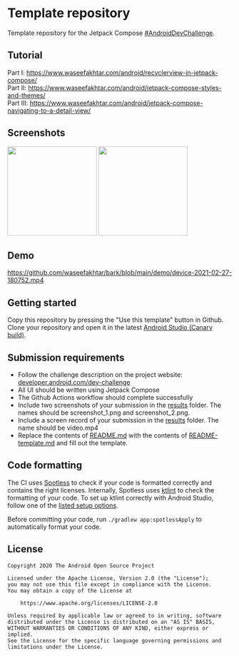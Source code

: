 # Template repository

Template repository for the Jetpack Compose [#AndroidDevChallenge](https://developer.android.com/dev-challenge).

## Tutorial
Part I: https://www.waseefakhtar.com/android/recyclerview-in-jetpack-compose/ </br>
Part II: https://www.waseefakhtar.com/android/jetpack-compose-styles-and-themes/ </br>
Part III: https://www.waseefakhtar.com/android/jetpack-compose-navigating-to-a-detail-view/

## Screenshots

<img src="https://github.com/waseefakhtar/bark/blob/main/screenshots/device-2021-02-27-190633.png?raw=true" width="200"/> <img src="https://github.com/waseefakhtar/bark/blob/main/screenshots/device-2021-02-27-190647.png?raw=true" width="200"/>

## Demo

https://github.com/waseefakhtar/bark/blob/main/demo/device-2021-02-27-180752.mp4

## Getting started
Copy this repository by pressing the "Use this template" button in Github.
Clone your repository and open it in the latest [Android Studio (Canary build)](https://developer.android.com/studio/preview).

## Submission requirements
- Follow the challenge description on the project website: [developer.android.com/dev-challenge](https://developer.android.com/dev-challenge)
- All UI should be written using Jetpack Compose
- The Github Actions workflow should complete successfully
- Include two screenshots of your submission in the [results](results) folder. The names should be
  screenshot_1.png and screenshot_2.png.
- Include a screen record of your submission in the [results](results) folder. The name should be
  video.mp4
- Replace the contents of [README.md](README.md) with the contents of [README-template.md](README-template.md) and fill out the template.

## Code formatting
The CI uses [Spotless](https://github.com/diffplug/spotless) to check if your code is formatted correctly and contains the right licenses.
Internally, Spotless uses [ktlint](https://github.com/pinterest/ktlint) to check the formatting of your code.
To set up ktlint correctly with Android Studio, follow one of the [listed setup options](https://github.com/pinterest/ktlint#-with-intellij-idea).

Before committing your code, run `./gradlew app:spotlessApply` to automatically format your code.

## License
```
Copyright 2020 The Android Open Source Project

Licensed under the Apache License, Version 2.0 (the "License");
you may not use this file except in compliance with the License.
You may obtain a copy of the License at

    https://www.apache.org/licenses/LICENSE-2.0

Unless required by applicable law or agreed to in writing, software
distributed under the License is distributed on an "AS IS" BASIS,
WITHOUT WARRANTIES OR CONDITIONS OF ANY KIND, either express or implied.
See the License for the specific language governing permissions and
limitations under the License.
```
